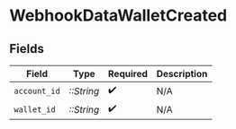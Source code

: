 # WebhookDataWalletCreated


## Fields

| Field              | Type               | Required           | Description        |
| ------------------ | ------------------ | ------------------ | ------------------ |
| `account_id`       | *::String*         | :heavy_check_mark: | N/A                |
| `wallet_id`        | *::String*         | :heavy_check_mark: | N/A                |